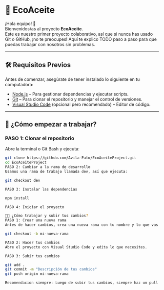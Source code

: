 # 🌿 EcoAceite

¡Hola equipo! 👋  
Bienvenidos/as al proyecto **EcoAceite**.  
Este es nuestro primer proyecto colaborativo, así que si nunca has usado Git o GitHub, ¡no te preocupes! Aquí te explico TODO paso a paso para que puedas trabajar con nosotros sin problemas.

---

## 🛠 Requisitos Previos

Antes de comenzar, asegúrate de tener instalado lo siguiente en tu computadora:

- [Node.js](https://nodejs.org) – Para gestionar dependencias y ejecutar scripts.
- [Git](https://git-scm.com) – Para clonar el repositorio y manejar el control de versiones.
- [Visual Studio Code](https://code.visualstudio.com) (opcional pero recomendado) – Editor de código.

---

## 🚀 ¿Cómo empezar a trabajar?

### PASO 1: Clonar el repositorio

Abre la terminal o Git Bash y ejecuta:

```bash
git clone https://github.com/Avila-Pato/EcoAceiteProject.git
cd EcoAceiteProject
PASO 2: Cambiar a la rama de desarrollo
Usamos una rama de trabajo llamada dev, así que ejecuta:

git checkout dev

PASO 3: Instalar las dependencias

npm install

PASO 4: Iniciar el proyecto

👨‍💻 ¿Cómo trabajar y subir tus cambios?
PASO 1: Crear una nueva rama
Antes de hacer cambios, crea una nueva rama con tu nombre y lo que vas a trabajar. Por ejemplo:

git checkout -b mi-nueva-rama

PASO 2: Hacer tus cambios
Abre el proyecto con Visual Studio Code y edita lo que necesites.

PASO 3: Subir tus cambios

git add .
git commit -m "Descripción de tus cambios"
git push origin mi-nueva-rama

Recomendacion siempre: Luego de subir tus cambios, siempre haz un pull request y asi viceversa para que los demás miembros del equipo puedan ver tus cambios y tu los suyos.